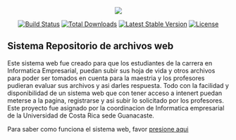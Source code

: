 <p align="center"><img src="https://laravel.com/assets/img/components/logo-laravel.svg"></p>

<p align="center">
<a href="https://travis-ci.org/laravel/framework"><img src="https://travis-ci.org/laravel/framework.svg" alt="Build Status"></a>
<a href="https://packagist.org/packages/laravel/framework"><img src="https://poser.pugx.org/laravel/framework/d/total.svg" alt="Total Downloads"></a>
<a href="https://packagist.org/packages/laravel/framework"><img src="https://poser.pugx.org/laravel/framework/v/stable.svg" alt="Latest Stable Version"></a>
<a href="https://packagist.org/packages/laravel/framework"><img src="https://poser.pugx.org/laravel/framework/license.svg" alt="License"></a>
</p>

## Sistema Repositorio de archivos web

Este sistema web fue creado para que los estudiantes de la carrera en Informatica Empresarial, puedan subir sus hoja de vida y otros archivos para poder ser tomados en cuenta para la maestria y los profesores pudieran evaluar sus archivos y asi darles respuesta.
Todo con la facilidad y disponibilidad de un sistema web que con tener acceso a intenert puedan meterse a la pagina, registrarse y asi subir lo solicitado por los profesores.
Este proyecto fue asignado por la coordinacion de Informatica empresarial de la Universidad de Costa Rica sede Guanacaste.

Para saber como funciona el sistema web, favor <a href="https://github.com/AlejandroBaltodano/REARWEBUCR/blob/master/Manual%20de%20Repositorio%20de%20archivos%20web%20UCR.pdf">presione aqui</a>
